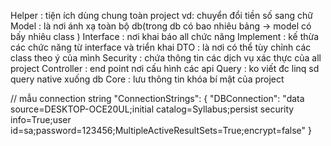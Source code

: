 ﻿Helper : tiện ích dùng chung toàn project vd:  chuyển đổi tiền số sang chữ
Model : là nơi ánh xạ toàn bộ db(trong db có bao nhiêu bảng -> model có bấy nhiêu class )
Interface : nơi khai báo all chức năng 
Implement : kế thừa các chức năng từ interface và triển khai
DTO : là nơi có thể tùy chỉnh các class theo ý của mình 
Security : chứa thông tin các dịch vụ xác thực của all project 
Controller : end point nơi cấu hình các api 
Query : ko viết đc linq sd query native xuống db
Core : lưu thông tin khóa bí mật của project 


//  mẫu connection string
"ConnectionStrings": {
    "DBConnection": "data source=DESKTOP-OCE20UL;initial catalog=Syllabus;persist security info=True;user id=sa;password=123456;MultipleActiveResultSets=True;encrypt=false"
  }